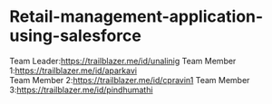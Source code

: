 # Retail-management-application-using-salesforce
   Team Leader:https://trailblazer.me/id/unalinig
Team Member 1:https://trailblazer.me/id/aparkavi                                  
Team Member 2:https://trailblazer.me/id/cpravin1
 Team Member 3:https://trailblazer.me/id/pindhumathi 
